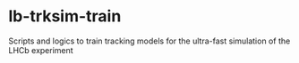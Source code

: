# lb-trksim-train
Scripts and logics to train tracking models for the ultra-fast simulation of the LHCb experiment
